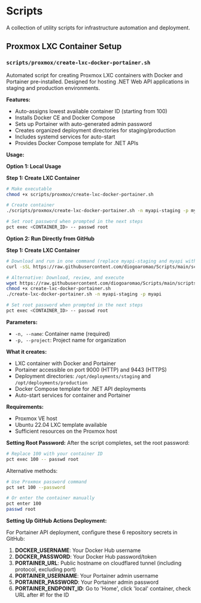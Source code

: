 # Scripts

A collection of utility scripts for infrastructure automation and deployment.

## Proxmox LXC Container Setup

### `scripts/proxmox/create-lxc-docker-portainer.sh`

Automated script for creating Proxmox LXC containers with Docker and Portainer pre-installed. Designed for hosting .NET Web API applications in staging and production environments.

**Features:**
- Auto-assigns lowest available container ID (starting from 100)
- Installs Docker CE and Docker Compose
- Sets up Portainer with auto-generated admin password
- Creates organized deployment directories for staging/production
- Includes systemd services for auto-start
- Provides Docker Compose template for .NET APIs

**Usage:**

**Option 1: Local Usage**

**Step 1: Create LXC Container**
```bash
# Make executable
chmod +x scripts/proxmox/create-lxc-docker-portainer.sh

# Create container
./scripts/proxmox/create-lxc-docker-portainer.sh -n myapi-staging -p myapi

# Set root password when prompted in the next steps
pct exec <CONTAINER_ID> -- passwd root
```


**Option 2: Run Directly from GitHub**

**Step 1: Create LXC Container**
```bash
# Download and run in one command (replace myapi-staging and myapi with your values)
curl -sSL https://raw.githubusercontent.com/diogoaromao/Scripts/main/scripts/proxmox/create-lxc-docker-portainer.sh | bash -s -- -n myapi-staging -p myapi

# Alternative: Download, review, and execute
wget https://raw.githubusercontent.com/diogoaromao/Scripts/main/scripts/proxmox/create-lxc-docker-portainer.sh
chmod +x create-lxc-docker-portainer.sh
./create-lxc-docker-portainer.sh -n myapi-staging -p myapi

# Set root password when prompted in the next steps
pct exec <CONTAINER_ID> -- passwd root
```


**Parameters:**

- `-n, --name`: Container name (required)
- `-p, --project`: Project name for organization

**What it creates:**

- LXC container with Docker and Portainer
- Portainer accessible on port 9000 (HTTP) and 9443 (HTTPS)
- Deployment directories: `/opt/deployments/staging` and `/opt/deployments/production`
- Docker Compose template for .NET API deployments
- Auto-start services for container and Portainer

**Requirements:**
- Proxmox VE host
- Ubuntu 22.04 LXC template available
- Sufficient resources on the Proxmox host

**Setting Root Password:**
After the script completes, set the root password:
```bash
# Replace 100 with your container ID
pct exec 100 -- passwd root
```

Alternative methods:
```bash
# Use Proxmox password command
pct set 100 --password

# Or enter the container manually
pct enter 100
passwd root
```

**Setting Up GitHub Actions Deployment:**

For Portainer API deployment, configure these 6 repository secrets in GitHub:

1. **DOCKER_USERNAME**: Your Docker Hub username
2. **DOCKER_PASSWORD**: Your Docker Hub password/token
3. **PORTAINER_URL**: Public hostname on cloudflared tunnel (including protocol, excluding port)
4. **PORTAINER_USERNAME**: Your Portainer admin username
5. **PORTAINER_PASSWORD**: Your Portainer admin password
6. **PORTAINER_ENDPOINT_ID**: Go to 'Home', click 'local' container, check URL after #! for the ID

